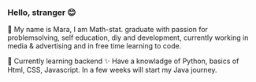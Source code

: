 ### Hello, stranger 😊

👋 My name is Mara, I am Math-stat. graduate with passion for problemsolving, self education, diy and development, currently working in media & advertising and in free time learning to code.

🌱 Currently learning backend 
✨ Have a knowladge of Python, basics of Html, CSS, Javascript. In a few weeks will start my Java journey. 


